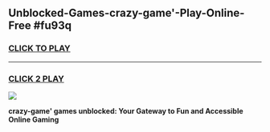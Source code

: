
## Unblocked-Games-crazy-game'-Play-Online-Free #fu93q
<h3>
<a href="https://us.freeplayer.one?title=crazy-game'&ref=10M">CLICK TO PLAY</a></h3>
<hr>

<h3>
<a href="https://us.freeplayer.one?title=crazy-game'&ref=10M">CLICK 2 PLAY</a>
  
</h3>

<a href="https://us.freeplayer.one?title=crazy-game'&ref=10M"><img src="https://clearcache.store/games.png"></a>


**crazy-game' games unblocked: Your Gateway to Fun and Accessible Online Gaming**
